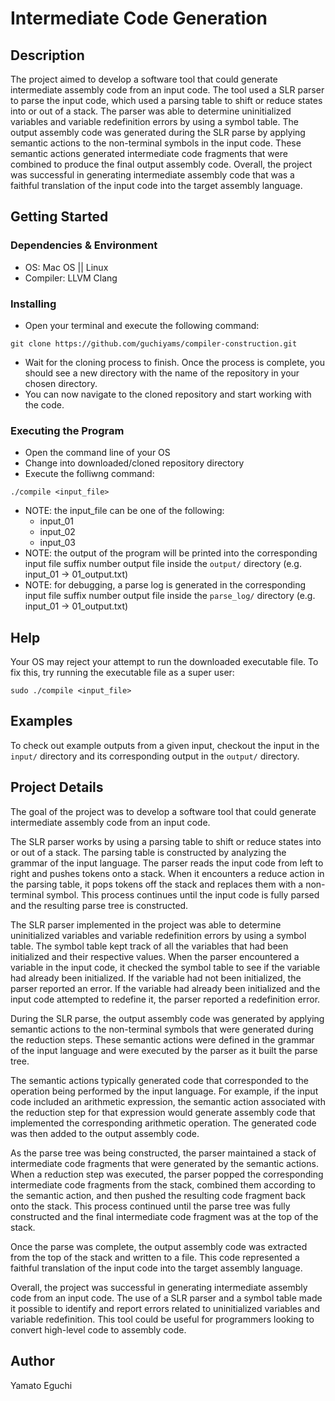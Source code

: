 # Intermediate Code Generation

## Description

The project aimed to develop a software tool that could generate intermediate assembly code from an input code. The tool used a SLR parser to parse the input code, which used a parsing table to shift or reduce states into or out of a stack. The parser was able to determine uninitialized variables and variable redefinition errors by using a symbol table. The output assembly code was generated during the SLR parse by applying semantic actions to the non-terminal symbols in the input code. These semantic actions generated intermediate code fragments that were combined to produce the final output assembly code. Overall, the project was successful in generating intermediate assembly code that was a faithful translation of the input code into the target assembly language.

## Getting Started

### Dependencies & Environment

* OS: Mac OS || Linux
* Compiler: LLVM Clang


### Installing

* Open your terminal and execute the following command:
```
git clone https://github.com/guchiyams/compiler-construction.git
```
* Wait for the cloning process to finish. Once the process is complete, you should see a new directory with the name of the repository in your chosen directory.
* You can now navigate to the cloned repository and start working with the code.


### Executing the Program

* Open the command line of your OS
* Change into downloaded/cloned repository directory
* Execute the folliwng command:
```
./compile <input_file>
```
* NOTE: the input_file can be one of the following:
    * input_01
    * input_02
    * input_03
* NOTE: the output of the program will be printed into the corresponding input file suffix number output file inside the `output/` directory (e.g. input_01 -> 01_output.txt)
* NOTE: for debugging, a parse log is generated in the corresponding input file suffix number output file inside the `parse_log/` directory (e.g. input_01 -> 01_output.txt)


## Help

Your OS may reject your attempt to run the downloaded executable file. To fix this, try running the executable file as a super user:
```
sudo ./compile <input_file>
```

## Examples

To check out example outputs from a given input, checkout the input in the `input/` directory and its corresponding output in the `output/` directory.


## Project Details
The goal of the project was to develop a software tool that could generate intermediate assembly code from an input code.

The SLR parser works by using a parsing table to shift or reduce states into or out of a stack. The parsing table is constructed by analyzing the grammar of the input language. The parser reads the input code from left to right and pushes tokens onto a stack. When it encounters a reduce action in the parsing table, it pops tokens off the stack and replaces them with a non-terminal symbol. This process continues until the input code is fully parsed and the resulting parse tree is constructed.

The SLR parser implemented in the project was able to determine uninitialized variables and variable redefinition errors by using a symbol table. The symbol table kept track of all the variables that had been initialized and their respective values. When the parser encountered a variable in the input code, it checked the symbol table to see if the variable had already been initialized. If the variable had not been initialized, the parser reported an error. If the variable had already been initialized and the input code attempted to redefine it, the parser reported a redefinition error.

During the SLR parse, the output assembly code was generated by applying semantic actions to the non-terminal symbols that were generated during the reduction steps. These semantic actions were defined in the grammar of the input language and were executed by the parser as it built the parse tree.

The semantic actions typically generated code that corresponded to the operation being performed by the input language. For example, if the input code included an arithmetic expression, the semantic action associated with the reduction step for that expression would generate assembly code that implemented the corresponding arithmetic operation. The generated code was then added to the output assembly code.

As the parse tree was being constructed, the parser maintained a stack of intermediate code fragments that were generated by the semantic actions. When a reduction step was executed, the parser popped the corresponding intermediate code fragments from the stack, combined them according to the semantic action, and then pushed the resulting code fragment back onto the stack. This process continued until the parse tree was fully constructed and the final intermediate code fragment was at the top of the stack.

Once the parse was complete, the output assembly code was extracted from the top of the stack and written to a file. This code represented a faithful translation of the input code into the target assembly language.

Overall, the project was successful in generating intermediate assembly code from an input code. The use of a SLR parser and a symbol table made it possible to identify and report errors related to uninitialized variables and variable redefinition. This tool could be useful for programmers looking to convert high-level code to assembly code.

## Author

Yamato Eguchi